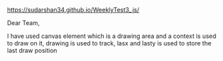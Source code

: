 https://sudarshan34.github.io/WeeklyTest3_js/


Dear Team,

I have used canvas element which is a drawing area and a context is used to draw on it, drawing is used to track, lasx and lasty is used to store the last draw position
